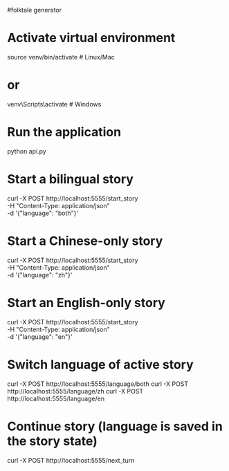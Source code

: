 #folktale generator

# Activate virtual environment
source venv/bin/activate  # Linux/Mac
# or
venv\Scripts\activate     # Windows

# Run the application
python api.py

# Start a bilingual story
curl -X POST http://localhost:5555/start_story \
  -H "Content-Type: application/json" \
  -d '{"language": "both"}'

# Start a Chinese-only story
curl -X POST http://localhost:5555/start_story \
  -H "Content-Type: application/json" \
  -d '{"language": "zh"}'

# Start an English-only story
curl -X POST http://localhost:5555/start_story \
  -H "Content-Type: application/json" \
  -d '{"language": "en"}'

# Switch language of active story
curl -X POST http://localhost:5555/language/both
curl -X POST http://localhost:5555/language/zh
curl -X POST http://localhost:5555/language/en

# Continue story (language is saved in the story state)
curl -X POST http://localhost:5555/next_turn